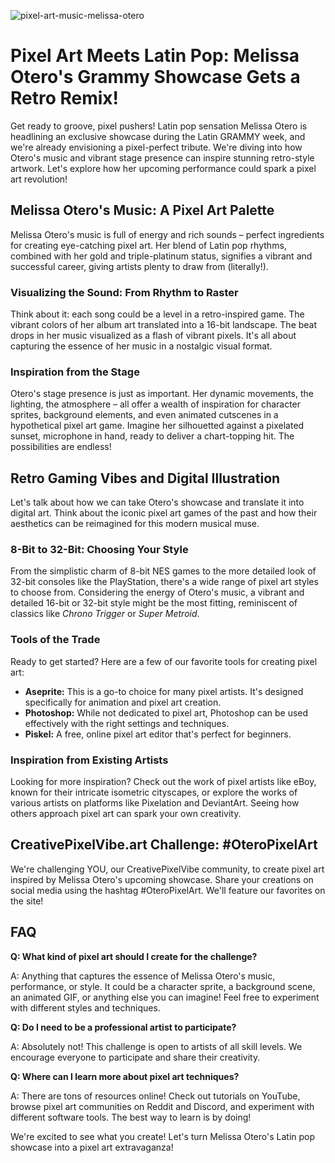 ![pixel-art-music-melissa-otero](https://images.pexels.com/photos/15269524/pexels-photo-15269524.jpeg?auto=compress&cs=tinysrgb&fit=crop&h=627&w=1200)

# Pixel Art Meets Latin Pop: Melissa Otero's Grammy Showcase Gets a Retro Remix!

Get ready to groove, pixel pushers! Latin pop sensation Melissa Otero is headlining an exclusive showcase during the Latin GRAMMY week, and we're already envisioning a pixel-perfect tribute. We're diving into how Otero's music and vibrant stage presence can inspire stunning retro-style artwork. Let's explore how her upcoming performance could spark a pixel art revolution!

## Melissa Otero's Music: A Pixel Art Palette

Melissa Otero's music is full of energy and rich sounds – perfect ingredients for creating eye-catching pixel art. Her blend of Latin pop rhythms, combined with her gold and triple-platinum status, signifies a vibrant and successful career, giving artists plenty to draw from (literally!).

### Visualizing the Sound: From Rhythm to Raster

Think about it: each song could be a level in a retro-inspired game. The vibrant colors of her album art translated into a 16-bit landscape. The beat drops in her music visualized as a flash of vibrant pixels. It's all about capturing the essence of her music in a nostalgic visual format.

### Inspiration from the Stage

Otero's stage presence is just as important. Her dynamic movements, the lighting, the atmosphere – all offer a wealth of inspiration for character sprites, background elements, and even animated cutscenes in a hypothetical pixel art game. Imagine her silhouetted against a pixelated sunset, microphone in hand, ready to deliver a chart-topping hit. The possibilities are endless!

## Retro Gaming Vibes and Digital Illustration

Let's talk about how we can take Otero's showcase and translate it into digital art. Think about the iconic pixel art games of the past and how their aesthetics can be reimagined for this modern musical muse.

### 8-Bit to 32-Bit: Choosing Your Style

From the simplistic charm of 8-bit NES games to the more detailed look of 32-bit consoles like the PlayStation, there's a wide range of pixel art styles to choose from. Considering the energy of Otero's music, a vibrant and detailed 16-bit or 32-bit style might be the most fitting, reminiscent of classics like *Chrono Trigger* or *Super Metroid*.

### Tools of the Trade

Ready to get started? Here are a few of our favorite tools for creating pixel art:

*   **Aseprite:** This is a go-to choice for many pixel artists. It's designed specifically for animation and pixel art creation. 
*   **Photoshop:** While not dedicated to pixel art, Photoshop can be used effectively with the right settings and techniques. 
*   **Piskel:** A free, online pixel art editor that's perfect for beginners.

### Inspiration from Existing Artists

Looking for more inspiration? Check out the work of pixel artists like eBoy, known for their intricate isometric cityscapes, or explore the works of various artists on platforms like Pixelation and DeviantArt. Seeing how others approach pixel art can spark your own creativity.

## CreativePixelVibe.art Challenge: #OteroPixelArt

We're challenging YOU, our CreativePixelVibe community, to create pixel art inspired by Melissa Otero's upcoming showcase. Share your creations on social media using the hashtag #OteroPixelArt. We'll feature our favorites on the site!

## FAQ

**Q: What kind of pixel art should I create for the challenge?**

A: Anything that captures the essence of Melissa Otero's music, performance, or style. It could be a character sprite, a background scene, an animated GIF, or anything else you can imagine! Feel free to experiment with different styles and techniques.

**Q: Do I need to be a professional artist to participate?**

A: Absolutely not! This challenge is open to artists of all skill levels. We encourage everyone to participate and share their creativity.

**Q: Where can I learn more about pixel art techniques?**

A: There are tons of resources online! Check out tutorials on YouTube, browse pixel art communities on Reddit and Discord, and experiment with different software tools. The best way to learn is by doing!

We're excited to see what you create! Let's turn Melissa Otero's Latin pop showcase into a pixel art extravaganza!
